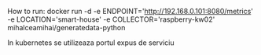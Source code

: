 How to run:
docker run -d -e ENDPOINT='http://192.168.0.101:8080/metrics' -e LOCATION='smart-house' -e COLLECTOR='raspberry-kw02' mihalceamihai/generatedata-python

In kubernetes se utilizeaza portul expus de serviciu
